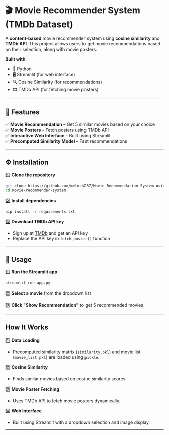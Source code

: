 
# 🎬 Movie Recommender System (TMDb Dataset)  

A **content-based** movie recommender system using **cosine similarity** and **TMDb API**. This project allows users to get movie recommendations based on their selection, along with movie posters.  

**Built with**:  
- 🐍 Python  
- 🖥️ Streamlit (for web interface)  
- 🔍 Cosine Similarity (for recommendations)  
- 🎞️ TMDb API (for fetching movie posters)  

---

## 📌 Features  
✅ **Movie Recommendation** – Get 5 similar movies based on your choice  
✅ **Movie Posters** – Fetch posters using TMDb API  
✅ **Interactive Web Interface** – Built using Streamlit  
✅ **Precomputed Similarity Model** – Fast recommendations  

---

## ⚙️ Installation  

1️⃣ **Clone the repository**  
```bash
git clone https://github.com/meloch287/Movie-Recommendation-System-using-TMDb/tree/main.git
cd movie-recommender-system
```

2️⃣ **Install dependencies**  
```bash
pip install -r requirements.txt
```

3️⃣ **Download TMDb API key**  
- Sign up at [TMDb](https://www.themoviedb.org/) and get an API key  
- Replace the API key in `fetch_poster()` function  

---

## 🚀 Usage  

1️⃣ **Run the Streamlit app**  
```bash
streamlit run app.py
```

2️⃣ **Select a movie** from the dropdown list  

3️⃣ **Click "Show Recommendation"** to get 5 recommended movies  

---

## How It Works  

1️⃣ **Data Loading**  
- Precomputed similarity matrix (`similarity.pkl`) and movie list (`movie_list.pkl`) are loaded using `pickle`.  

2️⃣ **Cosine Similarity**  
- Finds similar movies based on cosine similarity scores.  

3️⃣ **Movie Poster Fetching**  
- Uses TMDb API to fetch movie posters dynamically.  

4️⃣ **Web Interface**  
- Built using Streamlit with a dropdown selection and image display.  

---

